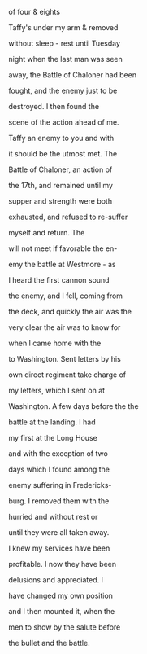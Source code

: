 of four & eights

Taffy's under my arm & removed

without sleep - rest until Tuesday

night when the last man was seen

away, the Battle of Chaloner had been

fought, and the enemy just to be

destroyed. I then found the

scene of the action ahead of me.

Taffy an enemy to you and with

it should be the utmost met. The

Battle of Chaloner, an action of

the 17th, and remained until my

supper and strength were both

exhausted, and refused to re-suffer

myself and return. The

will not meet if favorable the en-

emy the battle at Westmore - as

I heard the first cannon sound

the enemy, and I fell, coming from

the deck, and quickly the air was the

very clear the air was to know for

when I came home with the

to Washington. Sent letters by his

own direct regiment take charge of

my letters, which I sent on at

Washington. A few days before the the

battle at the landing. I had

my first at the Long House

and with the exception of two

days which I found among the

enemy suffering in Fredericks-

burg. I removed them with the

hurried and without rest or

until they were all taken away.

I knew my services have been

profitable. I now they have been

delusions and appreciated. I

have changed my own position

and I then mounted it, when the

men to show by the salute before

the bullet and the battle.